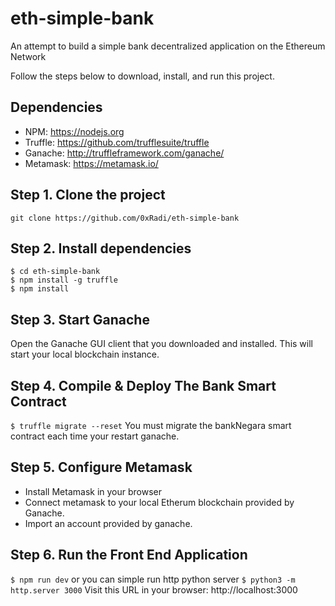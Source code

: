 # eth-simple-bank
An attempt to build a simple bank decentralized application on the Ethereum Network


Follow the steps below to download, install, and run this project.
## Dependencies
- NPM: https://nodejs.org
- Truffle: https://github.com/trufflesuite/truffle
- Ganache: http://truffleframework.com/ganache/
- Metamask: https://metamask.io/


## Step 1. Clone the project
`git clone https://github.com/0xRadi/eth-simple-bank`

## Step 2. Install dependencies
```
$ cd eth-simple-bank
$ npm install -g truffle
$ npm install
```
## Step 3. Start Ganache
Open the Ganache GUI client that you downloaded and installed. This will start your local blockchain instance.


## Step 4. Compile & Deploy The Bank Smart Contract
`$ truffle migrate --reset`
You must migrate the bankNegara smart contract each time your restart ganache.

## Step 5. Configure Metamask
- Install Metamask in your browser
- Connect metamask to your local Etherum blockchain provided by Ganache.
- Import an account provided by ganache.

## Step 6. Run the Front End Application
`$ npm run dev`
or you can simple run http python server
`$ python3 -m http.server 3000`
Visit this URL in your browser: http://localhost:3000
